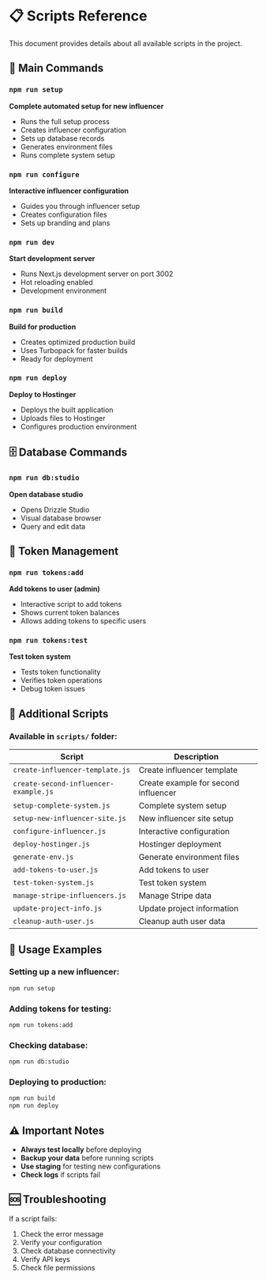 # 📋 Scripts Reference

This document provides details about all available scripts in the project.

## 🚀 Main Commands

### `npm run setup`
**Complete automated setup for new influencer**
- Runs the full setup process
- Creates influencer configuration
- Sets up database records
- Generates environment files
- Runs complete system setup

### `npm run configure`
**Interactive influencer configuration**
- Guides you through influencer setup
- Creates configuration files
- Sets up branding and plans

### `npm run dev`
**Start development server**
- Runs Next.js development server on port 3002
- Hot reloading enabled
- Development environment

### `npm run build`
**Build for production**
- Creates optimized production build
- Uses Turbopack for faster builds
- Ready for deployment

### `npm run deploy`
**Deploy to Hostinger**
- Deploys the built application
- Uploads files to Hostinger
- Configures production environment

## 🗄️ Database Commands

### `npm run db:studio`
**Open database studio**
- Opens Drizzle Studio
- Visual database browser
- Query and edit data

## 🎫 Token Management

### `npm run tokens:add`
**Add tokens to user (admin)**
- Interactive script to add tokens
- Shows current token balances
- Allows adding tokens to specific users

### `npm run tokens:test`
**Test token system**
- Tests token functionality
- Verifies token operations
- Debug token issues

## 🔧 Additional Scripts

### Available in `scripts/` folder:

| Script | Description |
|--------|-------------|
| `create-influencer-template.js` | Create influencer template |
| `create-second-influencer-example.js` | Create example for second influencer |
| `setup-complete-system.js` | Complete system setup |
| `setup-new-influencer-site.js` | New influencer site setup |
| `configure-influencer.js` | Interactive configuration |
| `deploy-hostinger.js` | Hostinger deployment |
| `generate-env.js` | Generate environment files |
| `add-tokens-to-user.js` | Add tokens to user |
| `test-token-system.js` | Test token system |
| `manage-stripe-influencers.js` | Manage Stripe data |
| `update-project-info.js` | Update project information |
| `cleanup-auth-user.js` | Cleanup auth user data |

## 🎯 Usage Examples

### Setting up a new influencer:
```bash
npm run setup
```

### Adding tokens for testing:
```bash
npm run tokens:add
```

### Checking database:
```bash
npm run db:studio
```

### Deploying to production:
```bash
npm run build
npm run deploy
```

## ⚠️ Important Notes

- **Always test locally** before deploying
- **Backup your data** before running scripts
- **Use staging** for testing new configurations
- **Check logs** if scripts fail

## 🆘 Troubleshooting

If a script fails:
1. Check the error message
2. Verify your configuration
3. Check database connectivity
4. Verify API keys
5. Check file permissions
